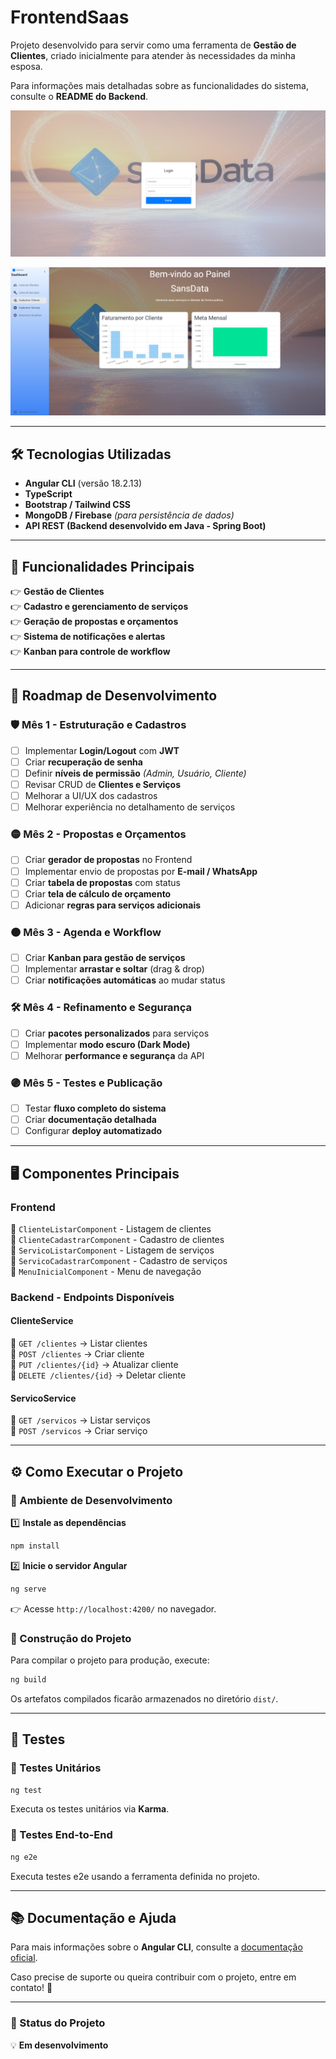 # **FrontendSaas**

Projeto desenvolvido para servir como uma ferramenta de **Gestão de Clientes**, criado inicialmente para atender às necessidades da minha esposa.

Para informações mais detalhadas sobre as funcionalidades do sistema, consulte o **README do Backend**.

![alt text](image.png)

![alt text](image-1.png)


---

## **🛠 Tecnologias Utilizadas**

- **Angular CLI** (versão 18.2.13)
- **TypeScript**
- **Bootstrap / Tailwind CSS**
- **MongoDB / Firebase** *(para persistência de dados)*
- **API REST (Backend desenvolvido em Java - Spring Boot)**

---

## **📌 Funcionalidades Principais**

👉 **Gestão de Clientes**  
👉 **Cadastro e gerenciamento de serviços**  
👉 **Geração de propostas e orçamentos**  
👉 **Sistema de notificações e alertas**  
👉 **Kanban para controle de workflow**  

---

## **📅 Roadmap de Desenvolvimento**

### **🛡️ Mês 1 - Estruturação e Cadastros**
- [ ] Implementar **Login/Logout** com **JWT**
- [ ] Criar **recuperação de senha**
- [ ] Definir **níveis de permissão** *(Admin, Usuário, Cliente)*
- [ ] Revisar CRUD de **Clientes e Serviços**
- [ ] Melhorar a UI/UX dos cadastros
- [ ] Melhorar experiência no detalhamento de serviços

### **🟡 Mês 2 - Propostas e Orçamentos**
- [ ] Criar **gerador de propostas** no Frontend
- [ ] Implementar envio de propostas por **E-mail / WhatsApp**
- [ ] Criar **tabela de propostas** com status
- [ ] Criar **tela de cálculo de orçamento**
- [ ] Adicionar **regras para serviços adicionais**

### **🟠 Mês 3 - Agenda e Workflow**
- [ ] Criar **Kanban para gestão de serviços**
- [ ] Implementar **arrastar e soltar** (drag & drop)
- [ ] Criar **notificações automáticas** ao mudar status

### **🛠️ Mês 4 - Refinamento e Segurança**
- [ ] Criar **pacotes personalizados** para serviços
- [ ] Implementar **modo escuro (Dark Mode)**
- [ ] Melhorar **performance e segurança** da API

### **🟣 Mês 5 - Testes e Publicação**
- [ ] Testar **fluxo completo do sistema**
- [ ] Criar **documentação detalhada**
- [ ] Configurar **deploy automatizado**

---

## **🖥 Componentes Principais**

### **Frontend**
📌 `ClienteListarComponent` - Listagem de clientes  
📌 `ClienteCadastrarComponent` - Cadastro de clientes  
📌 `ServicoListarComponent` - Listagem de serviços  
📌 `ServicoCadastrarComponent` - Cadastro de serviços  
📌 `MenuInicialComponent` - Menu de navegação  

### **Backend - Endpoints Disponíveis**

#### **ClienteService**
🔹 `GET /clientes` → Listar clientes  
🔹 `POST /clientes` → Criar cliente  
🔹 `PUT /clientes/{id}` → Atualizar cliente  
🔹 `DELETE /clientes/{id}` → Deletar cliente  

#### **ServicoService**
🔹 `GET /servicos` → Listar serviços  
🔹 `POST /servicos` → Criar serviço  

---

## **⚙️ Como Executar o Projeto**

### **🔹 Ambiente de Desenvolvimento**

1️⃣ **Instale as dependências**  
```bash
npm install
```

2️⃣ **Inicie o servidor Angular**  
```bash
ng serve
```
👉 Acesse `http://localhost:4200/` no navegador.  

### **🔹 Construção do Projeto**
Para compilar o projeto para produção, execute:  
```bash
ng build
```
Os artefatos compilados ficarão armazenados no diretório `dist/`.  

---

## **🤖 Testes**

### **🔹 Testes Unitários**
```bash
ng test
```
Executa os testes unitários via **Karma**.  

### **🔹 Testes End-to-End**
```bash
ng e2e
```
Executa testes e2e usando a ferramenta definida no projeto.  

---

## **📚 Documentação e Ajuda**

Para mais informações sobre o **Angular CLI**, consulte a [documentação oficial](https://angular.io/cli).  

Caso precise de suporte ou queira contribuir com o projeto, entre em contato! 🚀  

---

### **📢 Status do Projeto**  
💡 **Em desenvolvimento**  

